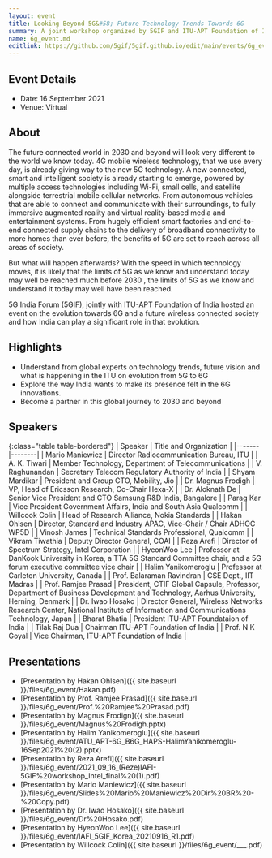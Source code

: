 ```yaml
---
layout: event
title: Looking Beyond 5G&#58; Future Technology Trends Towards 6G
summary: A joint workshop organized by 5GIF and ITU-APT Foundation of India on 6G
name: 6g_event.md
editlink: https://github.com/5gif/5gif.github.io/edit/main/events/6g_event.html
---
```


## Event Details

* Date: 16 September 2021
* Venue: Virtual

## About
The future connected world in 2030 and beyond will look very different to the world we know today. 4G mobile wireless technology, that we use every day, is already giving way to the new 5G technology. A new connected, smart and intelligent society is already starting to emerge, powered by multiple access technologies including Wi-Fi, small cells, and satellite alongside terrestrial mobile cellular networks. From autonomous vehicles that are able to connect and communicate with their surroundings, to fully immersive augmented reality and virtual reality-based media and entertainment systems. From hugely efficient smart factories and end-to-end connected supply chains to the delivery of broadband connectivity to more homes than ever before, the benefits of 5G are set to reach across all areas of society.

But what will happen afterwards? With the speed in which technology moves, it is likely that the limits of 5G as we know and understand today may well be reached much before 2030 , the limits of 5G as we know and understand it today may well have been reached.

5G India Forum (5GIF), jointly with ITU-APT Foundation of India hosted an event on the evolution towards 6G and a future wireless connected society and how India can play a significant role in that evolution.

## Highlights
* Understand from global experts on technology trends, future vision and what is happening in the ITU on evolution from 5G to 6G
* Explore the way India wants to make its presence felt in the 6G innovations.
* Become a partner in this global journey to 2030 and beyond

## Speakers 

{:class="table table-bordered"}
| Speaker | Title and Organization | 
|-------|--------|
| Mario Maniewicz  | Director Radiocommunication Bureau, ITU |
| A. K. Tiwari | Member Technology, Department of Telecommunications |
| V. Raghunandan | Secretary Telecom Regulatory Authority of India |
| Shyam Mardikar | President and Group CTO, Mobility, Jio | 
| Dr. Magnus Frodigh | VP, Head of Ericsson Research, Co-Chair Hexa-X | 
| Dr. Aloknath De | Senior Vice President and CTO Samsung R&D India, Bangalore | 
| Parag Kar | Vice President Government Affairs, India and South Asia Qualcomm | 
| Willcook Colin | Head of Research Alliance, Nokia Standards | 
| Hakan Ohlsen | Director, Standard and Industry APAC, Vice-Chair / Chair ADHOC WP5D | 
| Vinosh James | Technical Standards Professional, Qualcomm | 
| Vikram Tiwathia | Deputy Director General, COAI | 
| Reza Arefi | Director of Spectrum Strategy, Intel Corporation | 
| HyeonWoo Lee | Professor at DanKook University in Korea, a TTA 5G Standard Committee chair, and a 5G forum executive committee vice chair | 
| Halim Yanikomeroglu | Professor at Carleton University, Canada | 
| Prof. Balaraman Ravindran | CSE Dept., IIT Madras | 
| Prof. Ramjee Prasad | President, CTIF Global Capsule, Professor, Department of Business Development and Technology, Aarhus University, Herning, Denmark | 
| Dr. Iwao Hosako | Director General, Wireless Networks Research Center, National Institute of Information and Communications Technology, Japan | 
| Bharat Bhatia | President ITU-APT Foundataion of India | 
| Tilak Raj Dua | Chairman ITU-APT Foundation of India | 
| Prof. N K Goyal | Vice Chairman, ITU-APT Foundation of India | 

## Presentations

* [Presentation by Hakan Ohlsen]({{ site.baseurl }}/files/6g_event/Hakan.pdf)
* [Presentation by Prof. Ramjee Prasad]({{ site.baseurl }}/files/6g_event/Prof.%20Ramjee%20Prasad.pdf)
* [Presentation by Magnus Frodign]({{ site.baseurl }}/files/6g_event/Magnus%20Frodigh.pptx)
* [Presentation by Halim Yanikomeroglu]({{ site.baseurl }}/files/6g_event/ATU_APT-6G_B6G_HAPS-HalimYanikomeroglu-16Sep2021%20(2).pptx)
* [Presentation by Reza Arefi]({{ site.baseurl }}/files/6g_event/2021_09_16_(Reze)IAFI-5GIF%20workshop_Intel_final%20(1).pdf)
* [Presentation by Mario Maniewicz]({{ site.baseurl }}/files/6g_event/Slides%20Mario%20Maniewicz%20Dir%20BR%20-%20Copy.pdf)
* [Presentation by Dr. Iwao Hosako]({{ site.baseurl }}/files/6g_event/Dr%20Hosako.pdf)
* [Presentation by HyeonWoo Lee]({{ site.baseurl }}/files/6g_event/IAFI_5GIF_Korea_20210916_R1.pdf)
* [Presentation by Willcock Colin]({{ site.baseurl }}/files/6g_event/___.pdf)
